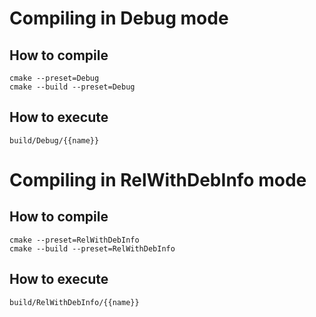 # Compiling in Debug mode
## How to compile
```
cmake --preset=Debug
cmake --build --preset=Debug
```
## How to execute
```
build/Debug/{{name}}
```

# Compiling in RelWithDebInfo mode
## How to compile
```
cmake --preset=RelWithDebInfo
cmake --build --preset=RelWithDebInfo
```
## How to execute
```
build/RelWithDebInfo/{{name}}
```
